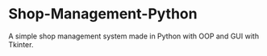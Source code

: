# Shop-Management-Python
A simple shop management system made in Python with OOP and GUI with Tkinter.
